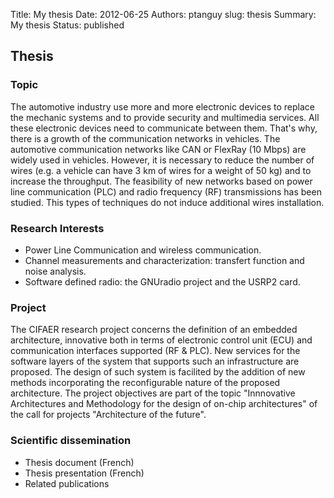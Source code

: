 Title: My thesis
Date: 2012-06-25
Authors: ptanguy
slug: thesis
Summary: My thesis
Status: published


## Thesis

### Topic
The automotive industry use more and more electronic devices to replace the mechanic systems and to provide security and multimedia services.
All these electronic devices need to communicate between them.
That's why, there is a growth of the communication networks in vehicles.
The automotive communication networks like CAN or FlexRay (10 Mbps) are widely used in vehicles.
However, it is necessary to reduce the number of wires (e.g. a vehicle can have 3 km of wires for a weight of 50 kg) and to increase the throughput.
The feasibility of new networks based on power line communication (PLC) and radio frequency (RF) transmissions has been studied.
This types of techniques do not induce additional wires installation.

### Research Interests

- Power Line Communication and wireless communication.
- Channel measurements and characterization: transfert function and noise analysis.                            
- Software defined radio: the GNUradio project and the USRP2 card.

### Project
The CIFAER research project concerns the definition of an embedded architecture, innovative both in terms of electronic control unit (ECU) and communication interfaces supported (RF & PLC).
New services for the software layers of the system that supports such an infrastructure are proposed.
The design of such system is facilited by the addition of new methods incorporating the reconfigurable nature of the proposed architecture.
The project objectives are part of the topic "Innnovative Architectures and Methodology for the design of on-chip architectures" of the call for projects "Architecture of the future".                         

### Scientific dissemination

- Thesis document (French)
- Thesis presentation (French)
- Related publications
